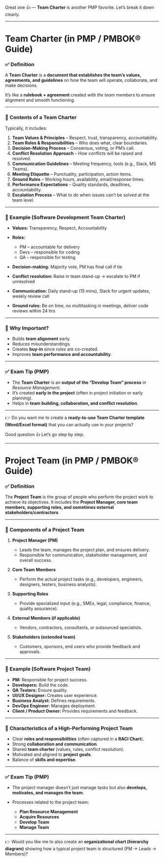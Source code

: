 Great one 👍 — **Team Charter** is another PMP favorite. Let’s break it down clearly.

---

# **Team Charter (in PMP / PMBOK® Guide)**

### ✅ **Definition**

A **Team Charter** is a **document that establishes the team’s values, agreements, and guidelines** on how the team will operate, collaborate, and make decisions.

It’s like a **rulebook + agreement** created *with the team members* to ensure alignment and smooth functioning.

---

### 🔑 **Contents of a Team Charter**

Typically, it includes:

1. **Team Values & Principles** – Respect, trust, transparency, accountability.
2. **Team Roles & Responsibilities** – Who does what, clear boundaries.
3. **Decision-Making Process** – Consensus, voting, or PM’s call.
4. **Conflict Resolution Approach** – How conflicts will be raised and resolved.
5. **Communication Guidelines** – Meeting frequency, tools (e.g., Slack, MS Teams).
6. **Meeting Etiquette** – Punctuality, participation, action items.
7. **Ground Rules** – Working hours, availability, email/response times.
8. **Performance Expectations** – Quality standards, deadlines, accountability.
9. **Escalation Process** – What to do when issues can’t be solved at the team level.

---

### 📌 **Example (Software Development Team Charter)**

* **Values:** Transparency, Respect, Accountability
* **Roles:**

  * PM – accountable for delivery
  * Devs – responsible for coding
  * QA – responsible for testing
* **Decision-making:** Majority vote, PM has final call if tie
* **Conflict resolution:** Raise in team stand-up → escalate to PM if unresolved
* **Communication:** Daily stand-up (15 mins), Slack for urgent updates, weekly review call
* **Ground rules:** Be on time, no multitasking in meetings, deliver code reviews within 24 hrs

---

### 🔎 **Why Important?**

* Builds **team alignment** early.
* Reduces misunderstandings.
* Creates **buy-in** since rules are co-created.
* Improves **team performance and accountability**.

---

### ✅ **Exam Tip (PMP)**

* The **Team Charter** is an **output of the “Develop Team” process** in *Resource Management*.
* It’s created **early in the project** (often in project initiation or early planning).
* Helps in **team building, collaboration, and conflict resolution**.

---

👉 Do you want me to create a **ready-to-use Team Charter template (Word/Excel format)** that you can actually use in your projects?

















Good question 👍 Let’s go step by step.

---

# **Project Team (in PMP / PMBOK® Guide)**

### ✅ **Definition**

The **Project Team** is the group of people who perform the project work to achieve its objectives.
It includes the **Project Manager, core team members, supporting roles, and sometimes external stakeholders/contractors**.

---

### 🔑 **Components of a Project Team**

1. **Project Manager (PM)**

   * Leads the team, manages the project plan, and ensures delivery.
   * Responsible for communication, stakeholder management, and overall success.

2. **Core Team Members**

   * Perform the actual project tasks (e.g., developers, engineers, designers, testers, business analysts).

3. **Supporting Roles**

   * Provide specialized input (e.g., SMEs, legal, compliance, finance, quality assurance).

4. **External Members (if applicable)**

   * Vendors, contractors, consultants, or outsourced specialists.

5. **Stakeholders (extended team)**

   * Customers, sponsors, end users who provide feedback and approvals.

---

### 📌 **Example (Software Project Team)**

* **PM:** Responsible for project success.
* **Developers:** Build the code.
* **QA Testers:** Ensure quality.
* **UI/UX Designer:** Creates user experience.
* **Business Analyst:** Defines requirements.
* **DevOps Engineer:** Manages deployment.
* **Client / Product Owner:** Provides requirements and feedback.

---

### 🔎 **Characteristics of a High-Performing Project Team**

* Clear **roles and responsibilities** (often captured in a **RACI Chart**).
* Strong **collaboration and communication**.
* Shared **team charter** (values, rules, conflict resolution).
* Motivated and aligned to **project goals**.
* Balance of **skills and expertise**.

---

### ✅ **Exam Tip (PMP)**

* The project manager doesn’t just manage tasks but also **develops, motivates, and manages the team**.
* Processes related to the project team:

  * **Plan Resource Management**
  * **Acquire Resources**
  * **Develop Team**
  * **Manage Team**

---

👉 Would you like me to also create an **organizational chart (hierarchy diagram)** showing how a typical project team is structured (PM → Leads → Members)?
